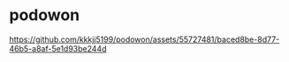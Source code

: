 # podowon


https://github.com/kkkjj5199/podowon/assets/55727481/baced8be-8d77-46b5-a8af-5e1d93be244d

